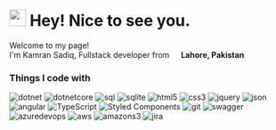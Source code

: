 <h1><img src="https://emojis.slackmojis.com/emojis/images/1531849430/4246/blob-sunglasses.gif?1531849430" width="30"/> Hey! Nice to see you.</h1>


<p>Welcome to my page! </br> I'm Kamran Sadiq, Fullstack developer from <img src="https://cdn-icons-png.flaticon.com/512/323/323352.png" width="13"/> <b>Lahore, Pakistan</b></p>
<h3>Things I code with</h3>
<p>

<img alt="dotnet" src="https://img.shields.io/badge/-.NET-5A2C8D?style=flat-square&logo=dotnet&logoColor=white" />
<img alt="dotnetcore" src="https://img.shields.io/badge/-.NETCORE-5A2C8D?style=flat-square&logo=dotnet&logoColor=white" />
<img alt="sql" src="https://img.shields.io/badge/-SQL-F7F7F7?style=flat-square&logo=microsoftsqlserver&logoColor=red" />
<img alt="sqlite" src="https://img.shields.io/badge/-SQLite-F7F7F7?style=flat-square&logo=sqlite&logoColor=blue" />

<img alt="html5" src="https://img.shields.io/badge/-HTML5-E34F26?style=flat-square&logo=html5&logoColor=white" />

<img alt="css3" src="https://img.shields.io/badge/-CSS3-E34F26?style=flat-square&logo=css3&logoColor=white" />

<img alt="jquery" src="https://img.shields.io/badge/-Jquery-346AAD?style=flat-square&logo=jquery&logoColor=#346AAD" />
<img alt="json" src="https://img.shields.io/badge/-Json-FAF0E6?style=flat-square&logo=json&logoColor=black" />


<img alt="angular" src="https://img.shields.io/badge/-Angular-DD0031?style=flat-square&logo=angular&logoColor=white" />
<img alt="TypeScript" src="https://img.shields.io/badge/-TypeScript-007ACC?style=flat-square&logo=typescript&logoColor=white" />
<img alt="Styled Components" src="https://img.shields.io/badge/-Styled_Components-db7092?style=flat-square&logo=styled-components&logoColor=white" />

<img alt="git" src="https://img.shields.io/badge/-Git-F05032?style=flat-square&logo=git&logoColor=white" />
<img alt="swagger" src="https://img.shields.io/badge/-Swagger-F7F7F7?style=flat-square&logo=swagger&logoColor=#81E32C" />

<img alt="azuredevops" src="https://img.shields.io/badge/-Azure DevOps-346AAD?style=flat-square&logo=azuredevops&logoColor=#81E32C" />
<img alt="aws" src="https://img.shields.io/badge/-Amazon AWS-232F3E?style=flat-square&logo=amazon&logoColor=#81E32C" />
<img alt="amazons3" src="https://img.shields.io/badge/-Amazon S3-232F3E?style=flat-square&logo=amazons3&logoColor=#81E32C" />

<img alt="jira" src="https://img.shields.io/badge/-Jira-4380F8?style=flat-square&logo=jira&logoColor=#F7F7F7" />


  
</p>
 
 



<!--
**kamran-sadiq/kamran-sadiq** is a ✨ _special_ ✨ repository because its `README.md` (this file) appears on your GitHub profile.

Here are some ideas to get you started:

- 🔭 I’m currently working on ...
- 🌱 I’m currently learning ...
- 👯 I’m looking to collaborate on ...
- 🤔 I’m looking for help with ...
- 💬 Ask me about ...
- 📫 How to reach me: ...
- 😄 Pronouns: ...
- ⚡ Fun fact: ...
-->
